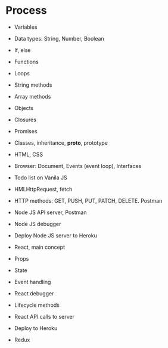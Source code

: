 # Process

* Variables
* Data types: String, Number, Boolean
* If, else
* Functions
* Loops
* String methods
* Array methods
* Objects
* Closures
* Promises
* Classes, inheritance, __proto__, prototype
* HTML, CSS 
* Browser: Document, Events (event loop), Interfaces
* Todo list on Vanila JS
* HMLHttpRequest, fetch

* HTTP methods: GET, PUSH, PUT, PATCH, DELETE. Postman
* Node JS API server, Postman
* Node JS debugger
* Deploy Node JS server to Heroku

* React, main concept
* Props
* State
* Event handling
* React debugger
* Lifecycle methods
* React API calls to server
* Deploy to Heroku
* Redux
